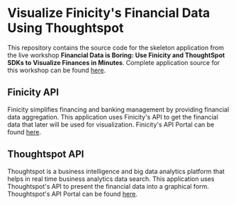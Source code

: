 # Visualize Finicity's Financial Data Using Thoughtspot
This repository contains the source code for the skeleton application from the live workshop **Financial Data is Boring: Use Finicity and ThoughtSpot SDKs to Visualize Finances in Minutes**.
Complete application source for this workshop can be found [here](https://github.com/apimatic/finicity-data-using-thoughtspot-complete).

## Finicity API
Finicity simplifies financing and banking management by providing financial data aggregation. This application uses Finicity's API to get the financial data that later will be used for visualization. Finicity's API Portal can be found [here](https://www.apimatic.io/apidocs/finicity-v3-testportal/v/1_2_2#/http/step-by-step-tutorial).

## Thoughtspot API
Thoughtspot is a business intelligence and big data analytics platform that helps in real time business analytics data search. This application uses Thoughtspot's API to present the financial data into a graphical form. Thoughtspot's API Portal can be found [here](https://try-everywhere.thoughtspot.cloud/v2/#/everywhere/api/rest/playgroundV2).
